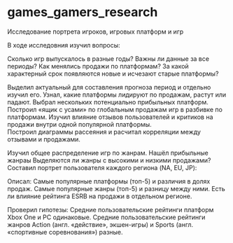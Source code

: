# games_gamers_research
Исследование портрета игроков, игровых платформ и игр

В ходе исследовния изучил вопросы:

Сколько игр выпускалось в разные годы? Важны ли данные за все периоды?
Как менялись продажи по платформам? За какой характерный срок появляются новые и исчезают старые платформы?

Выделил актуальный для составления прогноза период и отдельно изучил его. Узнал, какие платформы лидируют по продажам, растут или падают. Выбрал нескольких потенциально прибыльных платформ.
Построил «ящик с усами» по глобальным продажам игр в разбивке по платформам. 
Изучил влияние отзывов пользователей и критиков на продажи внутри одной популярной платформы.  
Построил диаграммы рассеяния и расчитал корреляции между отзывами и продажами. 

Изучил общее распределение игр по жанрам. Нашёл прибыльные жанраы Выделяются ли жанры с высокими и низкими продажами?
Составил портрет пользователя каждого региона (NA, EU, JP):

Описал:
Самые популярные платформы (топ-5) и различия в долях продаж.
Самые популярные жанры (топ-5) и разницу между ними.
Есть ли влияние рейтинга ESRB на продажи в отдельном регионе.

Проверил гипотезы:
Средние пользовательские рейтинги платформ Xbox One и PC одинаковые.
Средние пользовательские рейтинги жанров Action (англ. «действие», экшен-игры) и Sports (англ. «спортивные соревнования») разные.
